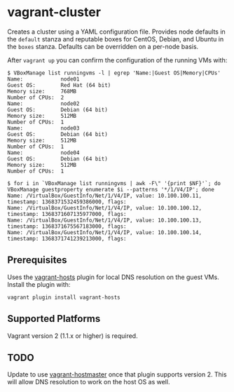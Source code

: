 # vagrant-cluster

Creates a cluster using a YAML configuration file. Provides node defaults in the `default` stanza and reputable boxes for CentOS, Debian, and Ubuntu in the `boxes` stanza. Defaults can be overridden on a per-node basis.

After `vagrant up` you can confirm the configuration of the running VMs with:

    $ VBoxManage list runningvms -l | egrep 'Name:|Guest OS|Memory|CPUs'
    Name:            node01
    Guest OS:        Red Hat (64 bit)
    Memory size:     768MB
    Number of CPUs:  2
    Name:            node02
    Guest OS:        Debian (64 bit)
    Memory size:     512MB
    Number of CPUs:  1
    Name:            node03
    Guest OS:        Debian (64 bit)
    Memory size:     512MB
    Number of CPUs:  1
    Name:            node04
    Guest OS:        Debian (64 bit)
    Memory size:     512MB
    Number of CPUs:  1

    $ for i in `VBoxManage list runningvms | awk -F\" '{print $NF}'`; do VBoxManage guestproperty enumerate $i --patterns '*/1/V4/IP'; done
    Name: /VirtualBox/GuestInfo/Net/1/V4/IP, value: 10.100.100.11, timestamp: 1368371532459386000, flags:
    Name: /VirtualBox/GuestInfo/Net/1/V4/IP, value: 10.100.100.12, timestamp: 1368371607135977000, flags:
    Name: /VirtualBox/GuestInfo/Net/1/V4/IP, value: 10.100.100.13, timestamp: 1368371675567183000, flags:
    Name: /VirtualBox/GuestInfo/Net/1/V4/IP, value: 10.100.100.14, timestamp: 1368371741239213000, flags:

## Prerequisites
Uses the <a href="https://github.com/adrienthebo/vagrant-hosts">vagrant-hosts</a> plugin for local DNS resolution on the guest VMs. Install the plugin with:

    vagrant plugin install vagrant-hosts

## Supported Platforms
Vagrant version 2 (1.1.x or higher) is required.

## TODO
Update to use <a href="https://github.com/mosaicxm/vagrant-hostmaster">vagrant-hostmaster</a> once that plugin supports version 2. This will allow DNS resolution to work on the host OS as well.
